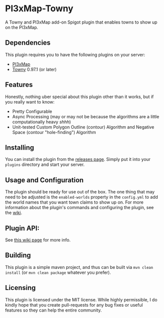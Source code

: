# Pl3xMap-Towny
A Towny and Pl3xMap add-on Spigot plugin that enables towns to show up on the Pl3xMap.

## Dependencies
This plugin requires you to have the following plugins on your server:
- [Pl3xMap](https://github.com/pl3xgaming/Pl3xMap)
- [Towny](https://github.com/TownyAdvanced/Towny) 0.97.1 (or later)

## Features
Honestly, nothing uber special about this plugin other than it works, but if you really want to know:
- Pretty Configurable
- Async Processing (may or may not be because the algorithms are a little computationally heavy *shhh*)
- Unit-tested Custom Polygon Outline (contour) Algorithm and Negative Space (contour "hole-finding") Algorithm

## Installing
You can install the plugin from the [releases page](https://github.com/silverwolfg11/Pl3xMap-Towny/releases). Simply put it into your `plugins` directory and start your server.

## Usage and Configuration
The plugin should be ready for use out of the box. The one thing that may need to be adjusted is the `enabled-worlds` property in the `config.yml` to add the world names that you want town claims to show up on. For more information about the plugin's commands and configuring the plugin, see the [wiki](https://github.com/silverwolfg11/Pl3xMap-Towny/wiki).

## Plugin API:
See [this wiki page](https://github.com/silverwolfg11/Pl3xMap-Towny/wiki/Pl3xMap-Towny-API) for more info.

## Building
This plugin is a simple maven project, and thus can be built via `mvn clean install` (or `mvn clean package` whatever you prefer).

## Licensing
This plugin is licensed under the MIT license. While highly permissible, I do kindly hope that you create pull-requests for any bug fixes or useful features so they can help the entire community.
